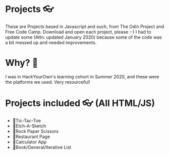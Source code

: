 # Projects 👓
These are Projects based in Javascript and such, from The Odin Project and Free Code Camp. Download and open each project, please :-) I had to update some (Attn: updated January 2020) because some of the code was a bit messed up and needed improvements.

# Why? 🤷

I was in HackYourOwn's learning cohort in Summer 2020, and these were the platforms we used. Very resourceful!

# Projects included 👓 (All HTML/JS)

- 📣Tic-Tac-Toe
- 📣Etch-A-Sketch
- 📣Rock Paper Scissors
- 📣Restaurant Page
- 📣Calculator App
- 📣Book/General/Iterative List
